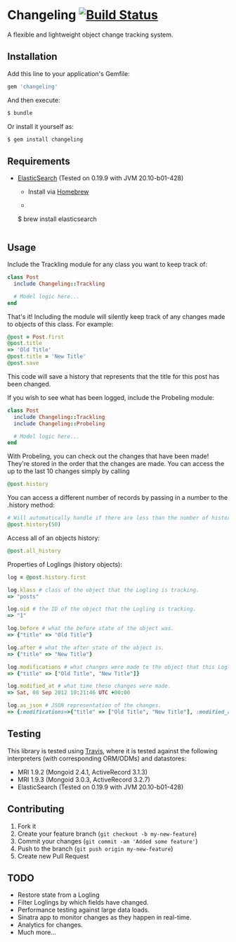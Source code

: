 # Changeling [![Build Status][travis-image]][travis-link]

[travis-image]: https://secure.travis-ci.org/hahuang65/Changeling.png?branch=master
[travis-link]: http://travis-ci.org/hahuang65/Changeling
[travis-home]: http://travis-ci.org/
[brew-home]: http://mxcl.github.com/homebrew/
[elasticsearch-home]: http://www.elasticsearch.org

A flexible and lightweight object change tracking system.

## Installation

Add this line to your application's Gemfile:

```ruby
gem 'changeling'
```

And then execute:

```sh
$ bundle
```

Or install it yourself as:

```sh
$ gem install changeling
```

## Requirements

* [ElasticSearch][elasticsearch-home] (Tested on 0.19.9 with JVM 20.10-b01-428)
    * Install via [Homebrew][brew-home]
    
    * ```sh
    $ brew install elasticsearch
    ```

## Usage

Include the Trackling module for any class you want to keep track of:

```ruby
class Post
  include Changeling::Trackling

  # Model logic here...
end
```

That's it! Including the module will silently keep track of any changes made to objects of this class.
For example:

```ruby
@post = Post.first
@post.title
=> 'Old Title'
@post.title = 'New Title'
@post.save
```

This code will save a history that represents that the title for this post has been changed.

If you wish to see what has been logged, include the Probeling module:

```ruby
class Post
  include Changeling::Trackling
  include Changeling::Probeling

  # Model logic here...
end
```

With Probeling, you can check out the changes that have been made! They're stored in the order that the changes are made.
You can access the up to the last 10 changes simply by calling

```ruby
@post.history
```

You can access a different number of records by passing in a number to the .history method:

```ruby
# Will automatically handle if there are less than the number of histories requested.
@post.history(50)
```

Access all of an objects history:

```ruby
@post.all_history
```

Properties of Loglings (history objects):

```ruby
log = @post.history.first

log.klass # class of the object that the Logling is tracking.
=> "posts"

log.oid # the ID of the object that the Logling is tracking.
=> "1"

log.before # what the before state of the object was.
=> {"title" => "Old Title"}

log.after # what the after state of the object is.
=> {"title" => "New Title"}

log.modifications # what changes were made to the object that this Logling recorded. Basically a roll up of the .before and .after methods.
=> {"title" => ["Old Title", "New Title"]}

log.modified_at # what time these changes were made.
=> Sat, 08 Sep 2012 10:21:46 UTC +00:00

log.as_json # JSON representation of the changes.
=> {:modifications=>{"title" => ["Old Title", "New Title"], :modified_at => Sat, 08 Sep 2012 10:21:46 UTC +00:00}
```

## Testing

This library is tested using [Travis][travis-home], where it is tested
against the following interpreters (with corresponding ORM/ODMs) and datastores:

* MRI 1.9.2 (Mongoid 2.4.1, ActiveRecord 3.1.3)
* MRI 1.9.3 (Mongoid 3.0.3, ActiveRecord 3.2.7)
* ElasticSearch (Tested on 0.19.9 with JVM 20.10-b01-428)

## Contributing

1. Fork it
2. Create your feature branch (`git checkout -b my-new-feature`)
3. Commit your changes (`git commit -am 'Added some feature'`)
4. Push to the branch (`git push origin my-new-feature`)
5. Create new Pull Request

## TODO

* Restore state from a Logling
* Filter Loglings by which fields have changed.
* Performance testing against large data loads.
* Sinatra app to monitor changes as they happen in real-time.
* Analytics for changes.
* Much more...
